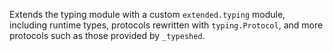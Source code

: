 Extends the typing module with a custom `extended.typing` module, including runtime types, protocols rewritten with `typing.Protocol`, and more protocols such as those provided by `_typeshed`.